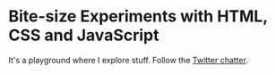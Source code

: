 Bite-size Experiments with HTML, CSS and JavaScript
=====

It's a playground where I explore stuff. Follow the [Twitter chatter](https://twitter.com/razvancaliman).